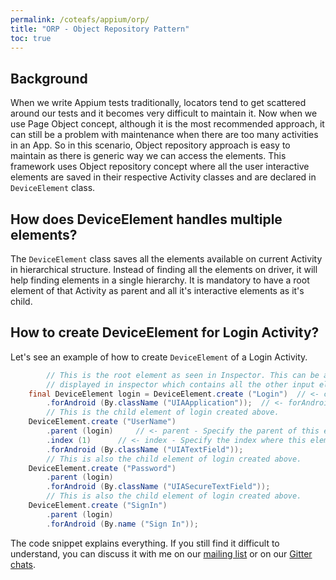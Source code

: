```yaml
---
permalink: /coteafs/appium/orp/
title: "ORP - Object Repository Pattern"
toc: true
---
```


## Background

When we write Appium tests traditionally, locators tend to get scattered around our tests and it becomes very difficult to maintain it. Now when we use Page Object concept, although it is the most recommended approach, it can still be a problem with maintenance when there are too many activities in an App. So in this scenario, Object repository approach is easy to maintain as there is generic way we can access the elements. This framework uses Object repository concept where all the user interactive elements are saved in their respective Activity classes and are declared in `DeviceElement` class.

## How does DeviceElement handles multiple elements?

The `DeviceElement` class saves all the elements available on current Activity in hierarchical structure. Instead of finding all the elements on driver, it will help finding elements in a single hierarchy. It is mandatory to have a root element of that Activity as parent and all it's interactive elements as it's child.

## How to create DeviceElement for Login Activity?

Let's see an example of how to create `DeviceElement` of a Login Activity.

```java
        // This is the root element as seen in Inspector. This can be any parent
        // displayed in inspector which contains all the other input elements.
	final DeviceElement login = DeviceElement.create ("Login")	// <- create - You can specify any name you want. This will be refereed from our tests. It is case sensitive.
		.forAndroid (By.className ("UIAApplication"));	// <- forAndroid - Specify the locator you identified using the inspector.
    	// This is the child element of login created above.
	DeviceElement.create ("UserName")
		.parent (login)		// <- parent - Specify the parent of this element.
		.index (1)		// <- index - Specify the index where this element will be found. can be skipped if there is only 1 element with the specified locator.
		.forAndroid (By.className ("UIATextField"));
    	// This is also the child element of login created above.
	DeviceElement.create ("Password")
		.parent (login)
		.forAndroid (By.className ("UIASecureTextField"));
    	// This is also the child element of login created above.
	DeviceElement.create ("SignIn")
		.parent (login)
		.forAndroid (By.name ("Sign In"));
```

The code snippet explains everything. If you still find it difficult to understand, you can discuss it with me on our [mailing list][groups] or on our [Gitter chats][gitter].

[groups]: https://groups.google.com/forum/#!forum/coteafs-appium
[gitter]: https://gitter.im/wasiqb/coteafs-appium

